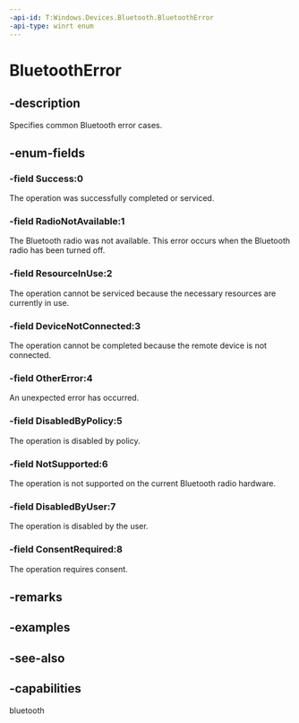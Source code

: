 ```yaml
---
-api-id: T:Windows.Devices.Bluetooth.BluetoothError
-api-type: winrt enum
---
```


<!-- Enumeration syntax
public enum Windows.Devices.Bluetooth.BluetoothError : int
-->

# BluetoothError

## -description
Specifies common Bluetooth error cases.

## -enum-fields
### -field Success:0
The operation was successfully completed or serviced.

### -field RadioNotAvailable:1
The Bluetooth radio was not available. This error occurs when the Bluetooth radio has been turned off.

### -field ResourceInUse:2
The operation cannot be serviced because the necessary resources are currently in use.

### -field DeviceNotConnected:3
The operation cannot be completed because the remote device is not connected.

### -field OtherError:4
An unexpected error has occurred.

### -field DisabledByPolicy:5
The operation is disabled by policy.

### -field NotSupported:6
The operation is not supported on the current Bluetooth radio hardware.

### -field DisabledByUser:7
The operation is disabled by the user.

### -field ConsentRequired:8
The operation requires consent.


## -remarks

## -examples

## -see-also


## -capabilities
bluetooth
